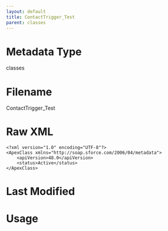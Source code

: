 ```yaml
---
layout: default
title: ContactTrigger_Test
parent: classes
---
```

# Metadata Type
classes


# Filename 
ContactTrigger_Test


# Raw XML
```
<?xml version="1.0" encoding="UTF-8"?>
<ApexClass xmlns="http://soap.sforce.com/2006/04/metadata">
    <apiVersion>48.0</apiVersion>
    <status>Active</status>
</ApexClass>
```


# Last Modified


# Usage
